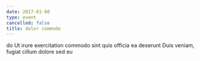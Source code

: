 ```yaml
---
date: 2017-01-08
type: event
cancelled: false
title: dolor commodo
---
```

do Ut irure exercitation commodo sint quis officia ea deserunt Duis veniam, fugiat cillum dolore sed eu